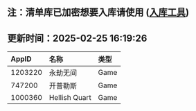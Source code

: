 ## 注：清单库已加密想要入库请使用 ([入库工具](https://github.com/BlankTMing/ManifestAutoUpdate/releases))

## 更新时间：2025-02-25 16:19:26
| AppID | 名称 | 类型  |
| :-------------------- | :----------------------------- | :----------- |
| 1203220 | 永劫无间| Game |
| 747200 | 开普勒斯| Game |
| 1000360 | Hellish Quart| Game |
